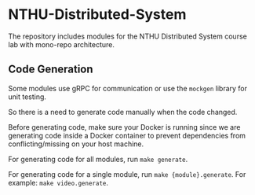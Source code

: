 # NTHU-Distributed-System

The repository includes modules for the NTHU Distributed System course lab with mono-repo architecture.

## Code Generation

Some modules use gRPC for communication or use the `mockgen` library for unit testing.

So there is a need to generate code manually when the code changed.

Before generating code, make sure your Docker is running since we are generating code inside a Docker container to prevent dependencies from conflicting/missing on your host machine.

For generating code for all modules, run `make generate`.

For generating code for a single module, run `make {module}.generate`. For example: `make video.generate`.
